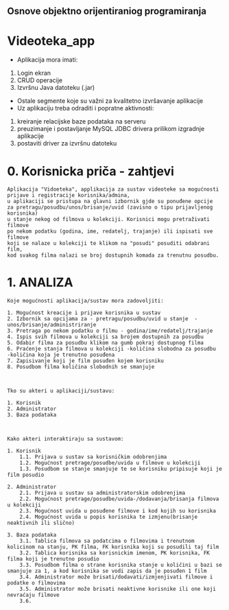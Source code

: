## Osnove objektno orijentiraniog programiranja
# Videoteka_app

* Aplikacija mora imati:
1. Login ekran
2. CRUD operacije
3. Izvršnu Java datoteku (.jar)
* Ostale segmente koje su važni za kvalitetno izvršavanje aplikacije
* Uz aplikaciju treba odraditi i popratne aktivnosti:
1. kreiranje relacijske baze podataka na serveru
2. preuzimanje i postavljanje MySQL JDBC drivera prilikom izgradnje aplikacije
3. postaviti driver za izvršnu datoteku

# 0. Korisnicka priča - zahtjevi
    Aplikacija "Vidoeteka", applikacija za sustav videoteke sa mogućnosti prijave i registracije korisnika/admina,
    u aplikaciji se pristupa na glavni izbornik gjde su ponuđene opcije
    za pretragu/posudbu/unos/brisanje/uvid (zavisno o tipu prijavljenog korisnika)
    u stanje nekog od filmova u kolekciji. Korisnici mogu pretraživati filmove
    po nekom podatku (godina, ime, redatelj, trajanje) ili ispisati sve filmove
    koji se nalaze u kolekciji te klikom na "posudi" posuditi odabrani film,
    kod svakog filma nalazi se broj dostupnih komada za trenutnu posudbu.

# 1. ANALIZA


    Koje mogućnosti aplikacija/sustav mora zadovoljiti:

    1. Mogućnost kreacije i prijave korisnika u sustav
    2. Izbornik sa opcijama za - pretragu/posudbu/uvid u stanje  -unos/brisanje/administriranje
    3. Pretraga po nekom podatku o filmu - godina/ime/redatelj/trajanje
    4. Ispis svih filmova u kolekciji sa brojem dostupnih za posudbu
    5. Odabir filma za posudbu klikom na gumb pokraj dostupnog filma
    6. Praćenje stanja filmova u kolekciji -količina slobodna za posudbu  -količina koja je trenutno posuđena
    7. Zapisivanje koji je film posuđen kojem korisniku
    8. Posudbom filma količina slobodnih se smanjuje



    Tko su akteri u aplikaciji/sustavu:

    1. Korisnik
    2. Administrator
    3. Baza podataka



    Kako akteri interaktiraju sa sustavom:
    
    1. Korisnik
        1.1. Prijava u sustav sa korisničkim odobrenjima
        1.2. Mogućnost pretrage/posudbe/uvida u filmove u kolekciji
        1.3. Posudbom se stanje smanjuje te se korisniku pripisuje koji je film posudio

    2. Administrator
        2.1. Prijava u sustav sa administratorskim odobrenjima
        2.2. Mogućnost pretrage/posudbe/uvida-/dodavanja/brisanja filmova u kolekciji
        2.3. Mogućnost uvida u posuđene filmove i kod kojih su korisnika
        2.4. Mogućnost uvida u popis korisnika te izmjenu(brisanje neaktivnih ili slično)

    3. Baza podataka
        3.1. Tablica filmova sa podatcima o filmovima i trenutnom kolicinom na stanju, PK filma, FK korisnika koji su posudili taj film
        3.2. Tablica korisnika sa korisnickim imenom, PK korisnika, FK filma koji je trenutno posudio
        3.3. Posudbom filma o strane korisnika stanje u količini u bazi se smanjuje za 1, a kod korisnika se vodi zapis da je posuđen 1 film
        3.4. Administrator može brisati/dodavati/izmjenjivati filmove i podatke o filmovima
        3.5. Administrator može brisati neaktivne korisnike ili one koji nevraćaju filmove
        3.6. 